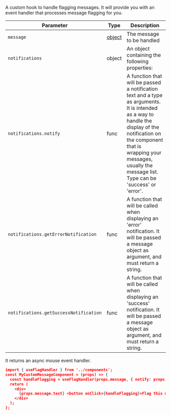 A custom hook to handle flagging messages. It will provide you with an event handler that processes message flagging for
you.

| Parameter                     | Type                                                     | Description                                                                                                                                                                                                                                                |
| ----------------------------- | -------------------------------------------------------- | ---------------------------------------------------------------------------------------------------------------------------------------------------------------------------------------------------------------------------------------------------------- |
| `message`                     | [object](https://getstream.io/chat/docs/javascript/message_format/?language=javascript) | The message to be handled |
| `notifications`                        | object                                                   | An object containing the following properties:  |
| `notifications.notify`                 | func                                                     | A function that will be passed a notification text and a type as arguments. It is intended as a way to handle the display of the notification on the component that is wrapping your messages, usually the message list. Type can be 'success' or 'error'. |
| `notifications.getErrorNotification`   | func                                                     | A function that will be called when displaying an 'error' notification. It will be passed a message object as argument, and must return a string. |
| `notifications.getSuccessNotification` | func                                                     | A function that will be called when displaying an 'success' notification. It will be passed a message object as argument, and must return a string.                                                                                                        |

It returns an async mouse event handler.

```json
import { useFlagHandler } from '../components';
const MyCustomMessageComponent = (props) => {
  const handleFlagging = useFlagHandler(props.message, { notify: props.addNotification })
  return (
    <div>
      {props.message.text} <button onClick={handleFlagging}>Flag this message</button>
    </div>
  );
};
```
